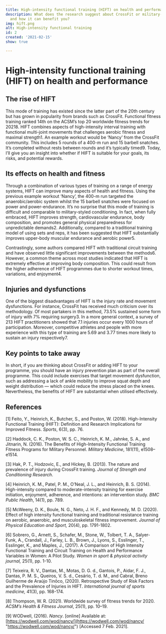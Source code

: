```yaml
---
title: High-intensity functional training (HIFT) on health and performance
description: What does the research suggest about CrossFit or military-style training
  and how it can benefit you?
img: hift.png
alt: High-intensity functional training
id: 2
created: '2021-02-15'
show: true

---
```

# High-intensity functional training (HIFT) on health and performance

## The rise of HIFT

This mode of training has existed since the latter part of the 20th century but has grown in popularity from brands such as CrossFit. Functional fitness training ranked 14th on the ACSM’s top 20 worldwide fitness trends for 20218. HIFT combines aspects of high-intensity interval training with functional multi-joint movements that challenges aerobic fitness and maximal strength1. An example workout would be ‘Nancy’ from the CrossFit community. This includes 5 rounds of a 400-m run and 15 barbell snatches. It’s completed without rests between rounds and it’s typically timed9. Today, I’ll give you an insight into whether if HIFT is suitable for your goals, its risks, and potential rewards.

## Its effects on health and fitness

Through a combination of various types of training on a range of energy systems, HIFT can improve many aspects of health and fitness. Using the previous example workout ‘Nancy’, the 400-m run targeted the anaerobic/aerobic system whilst the 15 barbell snatches were focused on power and power-endurance. It’s no surprise that this mode of training is difficult and comparable to military-styled conditioning. In fact, when fully embraced, HIFT improves strength, cardiovascular endurance, body composition, and promotes general physical preparedness for unpredictable demands2. Additionally, compared to a traditional training model of using sets and reps, it has been suggested that HIFT substantially improves upper-body muscular endurance and aerobic power5.

Contrastingly, some authors compared HIFT with traditional circuit training and have observed little significant improvements between the methods6. However, a common theme across most studies indicated that HIFT is extremely effective at improving body composition. This could result from the higher adherence of HIFT programmes due to shorter workout times, variations, and enjoyment4.

## Injuries and dysfunctions

One of the biggest disadvantages of HIFT is the injury rate and movement dysfunctions. For instance, CrossFit has received much criticism over its methodology. Of most partakers in this method, 73.5% sustained some form of injury with 7% requiring surgery3. In a more general context, a survey of 213 HIFT practitioners showed that 7.1 injuries occur every 1000 hours of participation. Moreover, competitive athletes and people with more experience with this type of training are 5.69 and 3.77 times more likely to sustain an injury respectively7.

## Key points to take away

In short, if you are thinking about CrossFit or adding HIFT to your programme, you should have an injury prevention plan as part of the overall programme. This could include exercises that target movement dysfunction, such as addressing a lack of ankle mobility to improve squat depth and weight distribution — which could reduce the stress placed on the knees. Nevertheless, the benefits of HIFT are substantial when utilised effectively.

## References

\[1\] Feito, Y., Heinrich, K., Butcher, S., and Poston, W. (2018). High-Intensity Functional Training (HIFT): Definition and Research Implications for Improved Fitness. _Sports_, 6(3), pp. 76.

\[2\] Haddock, C. K., Poston, W. S. C., Heinrich, K. M., Jahnke, S. A., and Jitnarin, N. (2016). The Benefits of High-Intensity Functional Training Fitness Programs for Military Personnel. _Military Medicine_, 181(11), e1508–e1514.

\[3\] Hak, P. T., Hodzovic, E., and Hickey, B. (2013). The nature and prevalence of injury during CrossFit training. _Journal of Strength and Conditioning Research_.

\[4\] Heinrich, K. M., Patel, P. M., O’Neal, J. L., and Heinrich, B. S. (2014). High-intensity compared to moderate-intensity training for exercise initiation, enjoyment, adherence, and intentions: an intervention study. _BMC Public Health_, 14(1), pp. 789.

\[5\] McWeeny, D. K., Boule, N. G., Neto, J. H. F., and Kennedy, M. D. (2020). Effect of high intensity functional training and traditional resistance training on aerobic, anaerobic, and musculoskeletal fitness improvement. _Journal of Physical Education and Sport,_ 20(4), pp. 1791-1802.

\[6\] Sobrero, G., Arnett, S., Schafer, M., Stone, W., Tolbert, T. A., Salyer-Funk, A., Crandall, J., Farley, L. B., Brown, J., Lyons, S., Esslinger, T., Esslinger, K., and Maples, J., (2017). A Comparison of High Intensity Functional Training and Circuit Training on Health and Performance Variables in Women: A Pilot Study. _Women in sport & physical activity journal,_ 25(1), pp. 1-10.

\[7\] Teixeira, R. V., Dantas, M., Motas, D. G. d., Gantois, P., Aidar, F. J., Dantas, P. M. S., Queiros, V. S. d., Cesário, T. d. M., and Cabral, Breno Guilherme de Araújo Tinôco, (2020). Retrospective Study of Risk Factors and the Prevalence of Injuries in HIFT. _International journal of sports medicine,_ 41(3), pp. 168-174.

\[8\] Thompson, W. R. (2021). Worldwide survey of fitness trends for 2020. _ACSMʼs Health & Fitness Journal_, 25(1), pp. 10–19.

\[9\] WODwell, (2016). _Nancy_. \[online\] Available at: [https://wodwell.com/wod/nancy/](https://wodwell.com/wod/nancy/ "https://wodwell.com/wod/nancy/") \[Accessed 7 Feb. 2021\].